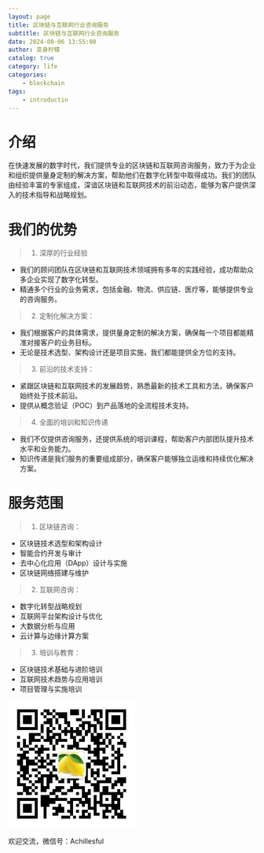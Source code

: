 ```yaml
---
layout: page
title: 区块链与互联网行业咨询服务
subtitle: 区块链与互联网行业咨询服务
date: 2024-08-06 13:55:00
author: 变身柠檬
catalog: true
category: life
categories:
    - blockchain
tags:
    - introductin
---
```


# 介绍




在快速发展的数字时代，我们提供专业的区块链和互联网咨询服务，致力于为企业和组织提供量身定制的解决方案，帮助他们在数字化转型中取得成功。我们的团队由经验丰富的专家组成，深谙区块链和互联网技术的前沿动态，能够为客户提供深入的技术指导和战略规划。

# 我们的优势

 > 1. 深厚的行业经验
 * 我们的顾问团队在区块链和互联网技术领域拥有多年的实践经验，成功帮助众多企业实现了数字化转型。
 * 精通多个行业的业务需求，包括金融、物流、供应链、医疗等，能够提供专业的咨询服务。

 > 2. 定制化解决方案：
 * 我们根据客户的具体需求，提供量身定制的解决方案，确保每一个项目都能精准对接客户的业务目标。
 * 无论是技术选型、架构设计还是项目实施，我们都能提供全方位的支持。
 > 3. 前沿的技术支持：
 * 紧跟区块链和互联网技术的发展趋势，熟悉最新的技术工具和方法，确保客户始终处于技术前沿。
 * 提供从概念验证（POC）到产品落地的全流程技术支持。
 > 4. 全面的培训和知识传递
 * 我们不仅提供咨询服务，还提供系统的培训课程，帮助客户内部团队提升技术水平和业务能力。
 * 知识传递是我们服务的重要组成部分，确保客户能够独立运维和持续优化解决方案。

# 服务范围

 > 1. 区块链咨询：
 * 区块链技术选型和架构设计
 * 智能合约开发与审计
 * 去中心化应用（DApp）设计与实施
 * 区块链网络搭建与维护
 > 2. 互联网咨询：
 * 数字化转型战略规划
 * 互联网平台架构设计与优化
 * 大数据分析与应用
 * 云计算与边缘计算方案
 > 3. 培训与教育：
 * 区块链技术基础与进阶培训
 * 互联网技术趋势与应用培训
 * 项目管理与实施培训

![header](/image/chain/header.jpg)

欢迎交流，微信号：Achillesful







